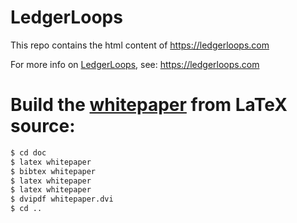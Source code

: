 # LedgerLoops
This repo contains the html content of https://ledgerloops.com

For more info on [LedgerLoops](https://ledgerloops.com), see: https://ledgerloops.com

# Build the [whitepaper](https://ledgerloops.com/doc/whitepaper.pdf) from LaTeX source:
```bash
$ cd doc
$ latex whitepaper
$ bibtex whitepaper
$ latex whitepaper
$ latex whitepaper
$ dvipdf whitepaper.dvi
$ cd ..
```
